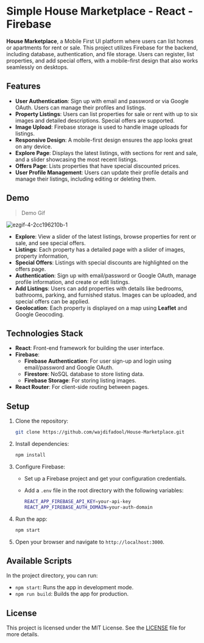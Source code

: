 # Simple House Marketplace - React - Firebase


 **House Marketplace**, a Mobile First UI platform where users can list homes or apartments for rent or sale. This project utilizes Firebase for the backend, including database, authentication, and file storage. Users can register, list properties, and add special offers, with a mobile-first design that also works seamlessly on desktops.

## Features

- **User Authentication**: Sign up with email and password or via Google OAuth. Users can manage their profiles and listings.
- **Property Listings**: Users can list properties for sale or rent with up to six images and detailed descriptions. Special offers are supported.
- **Image Upload**: Firebase storage is used to handle image uploads for listings.
- **Responsive Design**: A mobile-first design ensures the app looks great on any device.
- **Explore Page**: Displays the latest listings, with sections for rent and sale, and a slider showcasing the most recent listings.
- **Offers Page**: Lists properties that have special discounted prices.
- **User Profile Management**: Users can update their profile details and manage their listings, including editing or deleting them.

## Demo

> Demo Gif
> 
![ezgif-4-2cc196210b-1](https://github.com/user-attachments/assets/03b9674f-bf07-4aa8-98d9-8f0b8d18e0f7)



- **Explore**: View a slider of the latest listings, browse properties for rent or sale, and see special offers.
- **Listings**: Each property has a detailed page with a slider of images, property information, 
- **Special Offers**: Listings with special discounts are highlighted on the offers page.
- **Authentication**: Sign up with email/password or Google OAuth, manage profile information, and create or edit listings.
- **Add Listings**: Users can add properties with details like bedrooms, bathrooms, parking, and furnished status. Images can be uploaded, and special offers can be applied.
- **Geolocation**: Each property is displayed on a map using **Leaflet** and Google Geocoding.

## Technologies Stack

- **React**: Front-end framework for building the user interface.
- **Firebase**: 
  - **Firebase Authentication**: For user sign-up and login using email/password and Google OAuth.
  - **Firestore**: NoSQL database to store listing data.
  - **Firebase Storage**: For storing listing images.
- **React Router**: For client-side routing between pages.

## Setup

1. Clone the repository:

    ```bash
    git clone https://github.com/wajdifadool/House-Marketplace.git
    ```

2. Install dependencies:

    ```bash
    npm install
    ```

3. Configure Firebase:
    - Set up a Firebase project and get your configuration credentials.
    - Add a `.env` file in the root directory with the following variables:

      ```bash
      REACT_APP_FIREBASE_API_KEY=your-api-key
      REACT_APP_FIREBASE_AUTH_DOMAIN=your-auth-domain
      ```

4. Run the app:

    ```bash
    npm start
    ```

5. Open your browser and navigate to `http://localhost:3000`.

## Available Scripts

In the project directory, you can run:
- `npm start`: Runs the app in development mode.
- `npm run build`: Builds the app for production.


## License

This project is licensed under the MIT License. See the [LICENSE](./LICENSE) file for more details.

